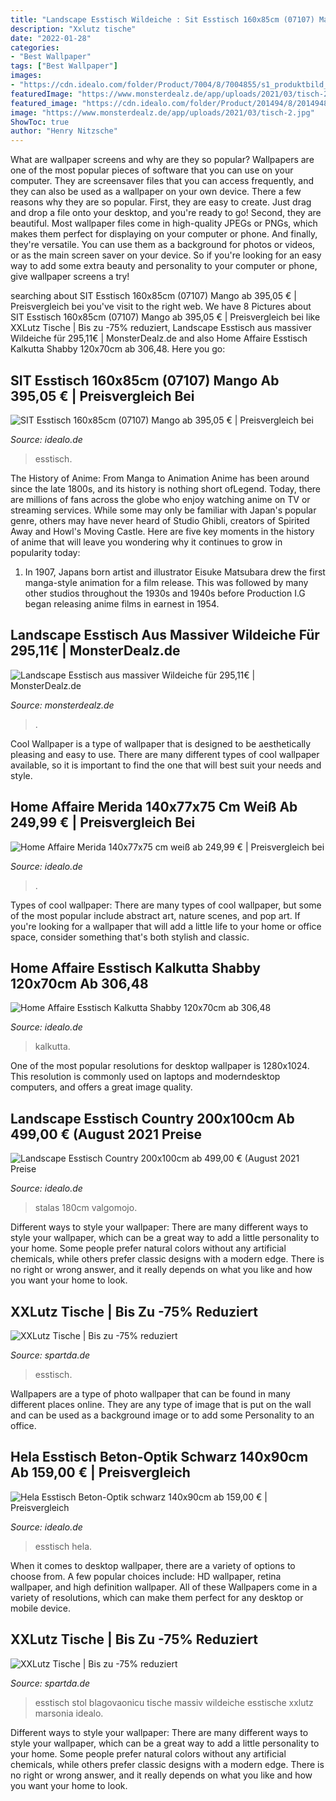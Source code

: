 ```yaml
---
title: "Landscape Esstisch Wildeiche : Sit Esstisch 160x85cm (07107) Mango Ab 395,05 €"
description: "Xxlutz tische"
date: "2022-01-28"
categories:
- "Best Wallpaper"
tags: ["Best Wallpaper"]
images:
- "https://cdn.idealo.com/folder/Product/7004/8/7004855/s1_produktbild_max_1/home-affaire-merida-140x77x75-cm-weiss.jpg"
featuredImage: "https://www.monsterdealz.de/app/uploads/2021/03/tisch-2.jpg"
featured_image: "https://cdn.idealo.com/folder/Product/201494/8/201494806/s1_produktbild_max_3/sit-esstisch-160x85cm-07107-mango-natur-schwarz.jpg"
image: "https://www.monsterdealz.de/app/uploads/2021/03/tisch-2.jpg"
ShowToc: true
author: "Henry Nitzsche"
---
```



What are wallpaper screens and why are they so popular?
Wallpapers are one of the most popular pieces of software that you can use on your computer. They are screensaver files that you can access frequently, and they can also be used as a wallpaper on your own device. There a few reasons why they are so popular. First, they are easy to create. Just drag and drop a file onto your desktop, and you're ready to go! Second, they are beautiful. Most wallpaper files come in high-quality JPEGs or PNGs, which makes them perfect for displaying on your computer or phone. And finally, they're versatile. You can use them as a background for photos or videos, or as the main screen saver on your device. So if you're looking for an easy way to add some extra beauty and personality to your computer or phone, give wallpaper screens a try!

	

		
searching about SIT Esstisch 160x85cm (07107) Mango ab 395,05 € | Preisvergleich bei you've visit to the right web. We have 8 Pictures about SIT Esstisch 160x85cm (07107) Mango ab 395,05 € | Preisvergleich bei like XXLutz Tische | Bis zu -75% reduziert, Landscape Esstisch aus massiver Wildeiche für 295,11€ | MonsterDealz.de and also Home Affaire Esstisch Kalkutta Shabby 120x70cm ab 306,48. Here you go:
		
    
## SIT Esstisch 160x85cm (07107) Mango Ab 395,05 € | Preisvergleich Bei

<img loading=lazy src="https://cdn.idealo.com/folder/Product/201494/8/201494806/s1_produktbild_max_3/sit-esstisch-160x85cm-07107-mango-natur-schwarz.jpg" onerror="this.onerror=null;this.src='https://tse1.mm.bing.net/th?id=OIP.c8t2Lj5s10srVXRGqxmxhAHaFD&amp;pid=15.1';" alt="SIT Esstisch 160x85cm (07107) Mango ab 395,05 € | Preisvergleich bei">

_Source: idealo.de_

>esstisch. 

	

The History of Anime: From Manga to Animation
Anime has been around since the late 1800s, and its history is nothing short ofLegend. Today, there are millions of fans across the globe who enjoy watching anime on TV or streaming services. While some may only be familiar with Japan's popular genre, others may have never heard of Studio Ghibli, creators of Spirited Away and Howl's Moving Castle. Here are five key moments in the history of anime that will leave you wondering why it continues to grow in popularity today:
1) In 1907, Japans born artist and illustrator Eisuke Matsubara drew the first manga-style animation for a film release. This was followed by many other studios throughout the 1930s and 1940s before Production I.G began releasing anime films in earnest in 1954.

    
## Landscape Esstisch Aus Massiver Wildeiche Für 295,11€ | MonsterDealz.de

<img loading=lazy src="https://www.monsterdealz.de/app/uploads/2021/03/tisch-2.jpg" onerror="this.onerror=null;this.src='https://tse1.mm.bing.net/th?id=OIP.Qc7v-MEPclLhvSa-iZakIQHaEw&amp;pid=15.1';" alt="Landscape Esstisch aus massiver Wildeiche für 295,11€ | MonsterDealz.de">

_Source: monsterdealz.de_

>. 

	

Cool Wallpaper is a type of wallpaper that is designed to be aesthetically pleasing and easy to use. There are many different types of cool wallpaper available, so it is important to find the one that will best suit your needs and style.

    
## Home Affaire Merida 140x77x75 Cm Weiß Ab 249,99 € | Preisvergleich Bei

<img loading=lazy src="https://cdn.idealo.com/folder/Product/7004/8/7004855/s1_produktbild_max_1/home-affaire-merida-140x77x75-cm-weiss.jpg" onerror="this.onerror=null;this.src='https://tse2.mm.bing.net/th?id=OIP.URf1PliH5gUItYZNxyzhmQHaG3&amp;pid=15.1';" alt="Home Affaire Merida 140x77x75 cm weiß ab 249,99 € | Preisvergleich bei">

_Source: idealo.de_

>. 

	

Types of cool wallpaper:
There are many types of cool wallpaper, but some of the most popular include abstract art, nature scenes, and pop art. If you're looking for a wallpaper that will add a little life to your home or office space, consider something that's both stylish and classic.

    
## Home Affaire Esstisch Kalkutta Shabby 120x70cm Ab 306,48

<img loading=lazy src="https://cdn.idealo.com/folder/Product/6945/3/6945394/s1_produktbild_max/home-affaire-esstisch-kalkutta-shabby-120x70cm.jpg" onerror="this.onerror=null;this.src='https://tse3.mm.bing.net/th?id=OIP.EHw-83Ft1qtyeF4mKU9XOwHaFa&amp;pid=15.1';" alt="Home Affaire Esstisch Kalkutta Shabby 120x70cm ab 306,48">

_Source: idealo.de_

>kalkutta. 

	

One of the most popular resolutions for desktop wallpaper is 1280x1024. This resolution is commonly used on laptops and moderndesktop computers, and offers a great image quality.

    
## Landscape Esstisch Country 200x100cm Ab 499,00 € (August 2021 Preise

<img loading=lazy src="https://cdn.idealo.com/folder/Product/6941/4/6941422/s1_produktbild_max/landscape-esstisch-country-200x100cm.jpg" onerror="this.onerror=null;this.src='https://tse3.mm.bing.net/th?id=OIP.hpe4fjc390lmn8XUZlt-IQHaDG&amp;pid=15.1';" alt="Landscape Esstisch Country 200x100cm ab 499,00 € (August 2021 Preise">

_Source: idealo.de_

>stalas 180cm valgomojo. 

	

Different ways to style your wallpaper:
There are many different ways to style your wallpaper, which can be a great way to add a little personality to your home. Some people prefer natural colors without any artificial chemicals, while others prefer classic designs with a modern edge. There is no right or wrong answer, and it really depends on what you like and how you want your home to look.

    
## XXLutz Tische | Bis Zu -75% Reduziert

<img loading=lazy src="https://cdn.spartda.de/images/xxxl-shop/product/5d6cf5b4bd6dfbd6423ff3c16d9bf8a6?prodid=002748006501&amp;fid=7" onerror="this.onerror=null;this.src='https://tse2.mm.bing.net/th?id=OIP._XLpUpJCwe49NRGzqRXL7QHaHa&amp;pid=15.1';" alt="XXLutz Tische | Bis zu -75% reduziert">

_Source: spartda.de_

>esstisch. 

	



Wallpapers are a type of photo wallpaper that can be found in many different places online. They are any type of image that is put on the wall and can be used as a background image or to add some Personality to an office.

    
## Hela Esstisch Beton-Optik Schwarz 140x90cm Ab 159,00 € | Preisvergleich

<img loading=lazy src="https://cdn.idealo.com/folder/Product/6945/3/6945371/s1_produktbild_max_5/hela-esstisch-beton-optik-schwarz-140x90cm.jpg" onerror="this.onerror=null;this.src='https://tse3.mm.bing.net/th?id=OIP.ASOWSmKRa7jLZbm4O-E8ugHaFE&amp;pid=15.1';" alt="Hela Esstisch Beton-Optik schwarz 140x90cm ab 159,00 € | Preisvergleich">

_Source: idealo.de_

>esstisch hela. 

	

When it comes to desktop wallpaper, there are a variety of options to choose from. A few popular choices include: HD wallpaper, retina wallpaper, and high definition wallpaper. All of these Wallpapers come in a variety of resolutions, which can make them perfect for any desktop or mobile device. 

    
## XXLutz Tische | Bis Zu -75% Reduziert

<img loading=lazy src="https://cdn.spartda.de/images/xxxl-shop/product/5d6cf5b4bd6dfbd6423ff3c16d9bf8a6?prodid=002730000801&amp;fid=7" onerror="this.onerror=null;this.src='https://tse4.mm.bing.net/th?id=OIP.khVR7Kv68vM2Sq9BLEn6EwHaHa&amp;pid=15.1';" alt="XXLutz Tische | Bis zu -75% reduziert">

_Source: spartda.de_

>esstisch stol blagovaonicu tische massiv wildeiche esstische xxlutz marsonia idealo. 

	

Different ways to style your wallpaper:
There are many different ways to style your wallpaper, which can be a great way to add a little personality to your home. Some people prefer natural colors without any artificial chemicals, while others prefer classic designs with a modern edge. There is no right or wrong answer, and it really depends on what you like and how you want your home to look.

